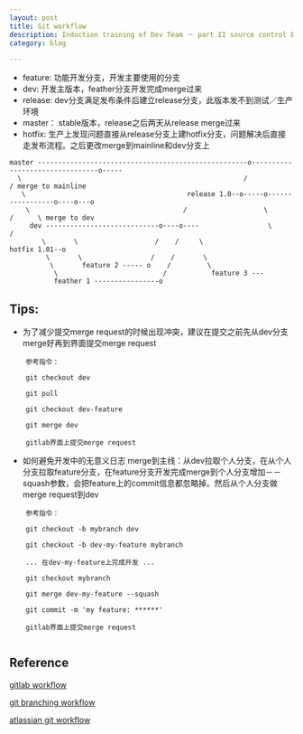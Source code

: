 ```yaml
---
layout: post
title: Git workflow
description: Induction training of Dev Team － part II source control & git workflow 
category: blog

---
```




* feature: 功能开发分支，开发主要使用的分支
* dev: 开发主版本，feather分支开发完成merge过来
* release: dev分支满足发布条件后建立release分支，此版本发不到测试／生产环境
* master： stable版本，release之后两天从release merge过来
* hotfix: 生产上发现问题直接从release分支上建hotfix分支，问题解决后直接走发布流程。之后更改merge到mainline和dev分支上

```
master ----------------------------------------------------o--------------------------------o-----
  \                                                       /                                / merge to mainline
   \                                        release 1.0--o-----o-----------------o----o---o
    \                                      /                   \                /      \ merge to dev
     dev ----------------------------o----o----                 \              / 
        \       \                   /    /     \                 hotfix 1.01--o
         \       \                 /    /       \
          \       feature 2 ----- o    /         \
           \                          /           feature 3 ---
           feather 1 ----------------o
```

## Tips:

* 为了减少提交merge request的时候出现冲突，建议在提交之前先从dev分支merge好再到界面提交merge request

```
    参考指令：
    
    git checkout dev
    
    git pull
    
    git checkout dev-feature
    
    git merge dev
    
    gitlab界面上提交merge request
```

* 如何避免开发中的无意义日志 merge到主线：从dev拉取个人分支，在从个人分支拉取feature分支，在feature分支开发完成merge到个人分支增加－－squash参数，会把feature上的commit信息都忽略掉。然后从个人分支做merge request到dev

```
    参考指令：
    
    git checkout -b mybranch dev
    
    git checkout -b dev-my-feature mybranch
    
    ... 在dev-my-feature上完成开发 ...
    
    git checkout mybranch
    
    git merge dev-my-feature --squash
    
    git commit -m 'my feature: ******'
    
    gitlab界面上提交merge request
    
```

## Reference

[gitlab workflow](https://about.gitlab.com/2014/09/29/gitlab-flow/)

[git branching workflow](http://nvie.com/posts/a-successful-git-branching-model/)

[atlassian git workflow](https://www.atlassian.com/git/tutorials/comparing-workflows)

